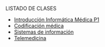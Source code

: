 LISTADO DE CLASES
- [Introducción Informática Médica P1](https://dahianavargas99.github.io/InformaticaMedica/C1)
- [Codificación médica ](https://dahianavargas99.github.io/InformaticaMedica/C2)
- [Sistemas de información ](https://dahianavargas99.github.io/InformaticaMedica/C3)
- [Telemedicina ](https://dahianavargas99.github.io/InformaticaMedica/C4)